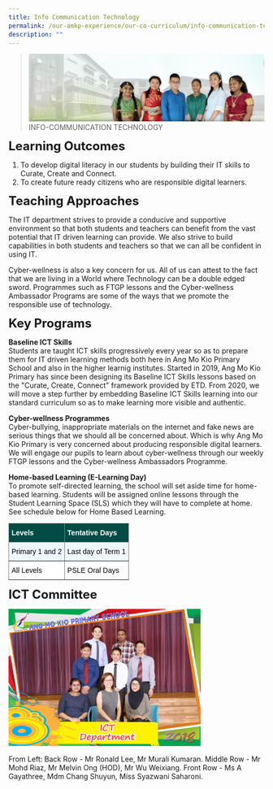 ```yaml
---
title: Info Communication Technology
permalink: /our-amkp-experience/our-co-curriculum/info-communication-technology
description: ""
---
```

>![](/images/About%20Us/banner2-with%20bg.jpg)
>INFO-COMMUNICATION TECHNOLOGY

**<font size="5">Learning Outcomes</font>**
1. To develop digital literacy in our students by building their IT skills to Curate, Create and Connect. 
2. To create future ready citizens who are responsible digital learners.

**<font size="5">Teaching Approaches</font>**

The IT department strives to provide a conducive and supportive environment so that both students and teachers can benefit from the vast potential that IT driven learning can provide. We also strive to build capabilities in both students and teachers so that we can all be confident in using IT. 

Cyber-wellness is also a key concern for us. All of us can attest to the fact that we are living in a World where Technology can be a double edged sword. Programmes such as FTGP lessons and the Cyber-wellness Ambassador Programs are some of the ways that we promote the responsible use of technology.

**<font size="5">Key Programs</font>**

**Baseline ICT Skills**<br>
Students are taught ICT skills progressively every year so as to prepare them for IT driven learning methods both here in Ang Mo Kio Primary School and also in the higher learnig institutes. Started in 2019, Ang Mo Kio Primary has since been designing its Baseline ICT Skills lessons based on the "Curate, Create, Connect" framework provided by ETD.  From 2020, we will move a step further by embedding Baseline ICT Skills learning into our standard curriculum so as to make learning more visible and authentic.

**Cyber-wellness Programmes**<br>
Cyber-bullying, inappropriate materials on the internet and fake news are serious things that we should all be concerned about. Which is why Ang Mo Kio Primary is very concerned about producing responsible digital learners. We will engage our pupils to learn about cyber-wellness through our weekly FTGP lessons and the Cyber-wellness Ambassadors Programme. 

**Home-based Learning (E-Learning Day)**<br>
To promote self-directed learning, the school will set aside time for home-based learning. Students will be assigned online lessons through the Student Learning Space (SLS) which they will have to complete at home. See schedule below for Home Based Learning.

<style type="text/css">
.tg  {border-collapse:collapse;border-spacing:0;}
.tg td{border-color:black;border-style:solid;border-width:1px;font-family:Arial, sans-serif;font-size:14px;
  overflow:hidden;padding:10px 5px;word-break:normal;}
.tg th{border-color:black;border-style:solid;border-width:1px;font-family:Arial, sans-serif;font-size:14px;
  font-weight:normal;overflow:hidden;padding:10px 5px;word-break:normal;}
.tg .tg-0ys1{background-color:#FFF;border-color:inherit;text-align:left;vertical-align:middle}
.tg .tg-cpzc{background-color:#024C45;border-color:inherit;color:#FFF;font-weight:bold;text-align:left;vertical-align:middle}
.tg .tg-ffnn{background-color:#EFF7FF;border-color:inherit;text-align:left;vertical-align:middle}
</style>
<table class="tg">
<thead>
  <tr>
    <th class="tg-cpzc"><span style="font-weight:bold;color:#FFF;background-color:#024C45">Levels</span></th>
    <th class="tg-cpzc"><span style="font-weight:bold;color:#FFF;background-color:#024C45">Tentative Days</span></th>
  </tr>
</thead>
<tbody>
  <tr>
    <td class="tg-ffnn"><span style="color:#000;background-color:#EFF7FF">Primary 1 and 2</span></td>
    <td class="tg-ffnn"><span style="color:#000;background-color:#EFF7FF">Last day of Term 1</span></td>
  </tr>
  <tr>
    <td class="tg-0ys1"><span style="color:#000;background-color:#FFF">All Levels</span></td>
    <td class="tg-0ys1"><span style="color:#000;background-color:#FFF">PSLE Oral Days</span></td>
  </tr>
</tbody>
</table>

**<font size="5">ICT Committee</font>**

<img src="/images/About%20Us/Our%20AMKP%20Experience/Co%20Curriculum/ICT%20Dept.jpg"  
     style="width:75%">


From Left: Back Row - Mr Ronald Lee, Mr Murali Kumaran. Middle Row - Mr Mohd Riaz, Mr Melvin Ong (HOD), Mr Wu Weixiang. Front Row - Ms A Gayathree, Mdm Chang Shuyun, Miss Syazwani Saharoni.